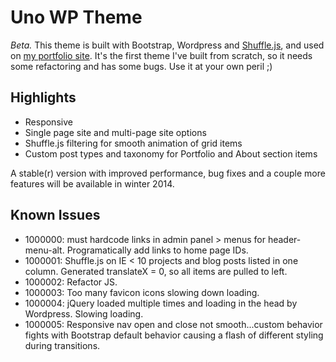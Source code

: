 # Uno WP Theme
<em>Beta.</em>
This theme is built with Bootstrap, Wordpress and [Shuffle.js](http://vestride.github.io/Shuffle/), and used on [my portfolio site](http://markcentoni.com). It's the first theme I've built from scratch, so it needs some refactoring and has some bugs. Use it at your own peril ;)

## Highlights
+ Responsive
+ Single page site and multi-page site options
+ Shuffle.js filtering for smooth animation of grid items
+ Custom post types and taxonomy for Portfolio and About section items


A stable(r) version with improved performance, bug fixes and a couple more features will be available in winter 2014.

## Known Issues
+ 1000000: must hardcode links in admin panel > menus for header-menu-alt. Programatically add links to home page IDs.
+ 1000001: Shuffle.js on IE < 10 projects and blog posts listed in one column. Generated translateX = 0, so all items are pulled to left.
+ 1000002: Refactor JS.
+ 1000003: Too many favicon icons slowing down loading.
+ 1000004: jQuery loaded multiple times and loading in the head by Wordpress. Slowing loading.
+ 1000005: Responsive nav open and close not smooth...custom behavior fights with Bootstrap default behavior causing a flash of different styling during transitions.